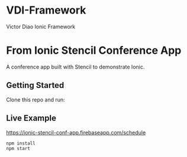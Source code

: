 # VDI-Framework 
Victor Diao Ionic Framework

# From Ionic Stencil Conference App

A conference app built with Stencil to demonstrate Ionic.

## Getting Started

Clone this repo and run:

## Live Example

https://ionic-stencil-conf-app.firebaseapp.com/schedule

```bash
npm install
npm start
```

